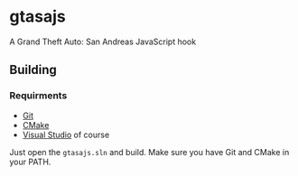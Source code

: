 # gtasajs
A Grand Theft Auto: San Andreas JavaScript hook

## Building
### Requirments
* [Git](https://git-scm.com/)
* [CMake](https://cmake.org/)
* [Visual Studio](http://visualstudio.com/) of course

Just open the `gtasajs.sln` and build. Make sure you have Git and CMake in your PATH.
